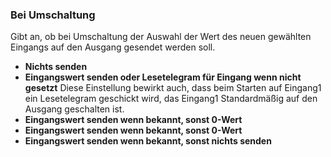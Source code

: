 ﻿### Bei Umschaltung

Gibt an, ob bei Umschaltung der Auswahl der Wert des neuen gewählten Eingangs auf den Ausgang gesendet werden soll.

- **Nichts senden**
- **Eingangswert senden oder Lesetelegram für Eingang wenn nicht gesetzt**
  Diese Einstellung bewirkt auch, dass beim Starten auf Eingang1 ein Lesetelegram geschickt wird, das Eingang1 Standardmäßig auf den Ausgang geschalten ist.
- **Eingangswert senden wenn bekannt, sonst 0-Wert**
- **Eingangswert senden wenn bekannt, sonst 0-Wert**
- **Eingangswert senden wenn bekannt, sonst nichts senden**								
 
